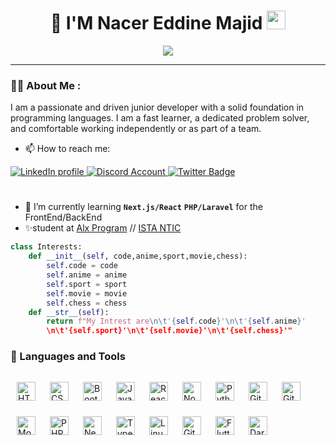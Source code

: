 <div align="center">
    <h1>
      🎈 I'M Nacer Eddine Majid
      <img src="https://media.giphy.com/media/hvRJCLFzcasrR4ia7z/giphy.gif" width="30px"/>
    </h1>
  </div>
  <p align="center">
  <a href="https://github.com/DenverCoder1/readme-typing-svg"><img src="https://readme-typing-svg.herokuapp.com?color=%2336BCF7&size=24&center=true&lines=I'm+Full+Stack+Web+Developer"></a>
</p>

---

### :man_technologist: About Me :

<p>I am a passionate and driven junior developer with a solid foundation in programming languages. I am a fast learner, a dedicated problem solver, and comfortable working independently or as part of a team.</p>

- 📫 How to reach me:
<div id="badges">
    <a href="https://www.linkedin.com/in/nacer-eddine-majid-bb0181262/">
      <img src="https://img.shields.io/badge/LinkedIn-blue?style=for-the-badge&logo=linkedin&logoColor=white" alt="LinkedIn profile"/>
    </a>
    <a href="https://www.discordapp.com/users/689985604087316503">
      <img src="https://img.shields.io/badge/CMarghin-%237289DA.svg?style=for-the-badge&logo=discord&logoColor=white" alt="Discord Account"/>
    </a>
    <a href="https://twitter.com/NacerEd94535091">
      <img src="https://img.shields.io/badge/Twitter-blue?style=for-the-badge&logo=twitter&logoColor=white" alt="Twitter Badge"/>
    </a>
  </div>

#

- 🎯 I’m currently learning **`Next.js/React`** **`PHP/Laravel`** for the FrontEnd/BackEnd
- ✨student at <a href="https://www.alxafrica.com/">Alx Program</a> // <a href="https://www.ofppt.ma/">ISTA NTIC</a>

```python
class Interests:
    def __init__(self, code,anime,sport,movie,chess):
        self.code = code
        self.anime = anime
        self.sport = sport
        self.movie = movie
        self.chess = chess
    def __str__(self):
        return f"My Intrest are\n\t'{self.code}'\n\t'{self.anime}'
        \n\t'{self.sport}'\n\t'{self.movie}'\n\t'{self.chess}'"
```

### 🧰 Languages and Tools

<img align="left" alt="HTML" width="30px" style="padding:10px;margin-top:5px" src="https://cdn.jsdelivr.net/gh/devicons/devicon/icons/html5/html5-plain.svg" />
<img align="left" alt="CSS" width="30px" style="padding:10px;margin-top:5px" src="https://cdn.jsdelivr.net/gh/devicons/devicon/icons/css3/css3-plain.svg" />
<img align="left" alt="Bootstrap" width="30px" style="padding:10px;margin-top:5px" src="https://cdn.jsdelivr.net/gh/devicons/devicon/icons/bootstrap/bootstrap-plain-wordmark.svg" />
<img align="left" alt="JavaScript" width="30px" style="padding:10px;margin-top:5px" src="https://cdn.jsdelivr.net/gh/devicons/devicon/icons/javascript/javascript-plain.svg" />
<img align="left" alt="React" width="30px" style="padding:10px;margin-top:5px" src="https://cdn.jsdelivr.net/gh/devicons/devicon/icons/react/react-original.svg" />
<img align="left" alt="NodeJS" width="30px" style="padding:10px;margin-top:5px" src="https://cdn.jsdelivr.net/gh/devicons/devicon/icons/nodejs/nodejs-original.svg" />
<img align="left" alt="Python" width="30px" style="padding:10px;margin-top:5px" src="https://cdn.jsdelivr.net/gh/devicons/devicon/icons/python/python-plain.svg" />
<img align="left" alt="Git" width="30px" style="padding:10px;margin-top:5px" src="https://cdn.jsdelivr.net/gh/devicons/devicon/icons/git/git-original.svg" />
<img align="left" alt="GitHub" width="30px" style="padding:10px;margin-top:5px" src="https://cdn.jsdelivr.net/gh/devicons/devicon/icons/github/github-original.svg" />
<img align="left" alt="MongoDb" width="30px" style="padding:10px;margin-top:5px" src="https://cdn.jsdelivr.net/gh/devicons/devicon/icons/mongodb/mongodb-original-wordmark.svg" />
<img align="left" alt="PHP" width="30px" style="padding:10px;margin-top:5px" src="https://cdn.jsdelivr.net/gh/devicons/devicon/icons/php/php-original.svg" />
<img align="left" alt="NextJs" width="30px" style="padding:10px;margin-top:5px" src="https://cdn.jsdelivr.net/gh/devicons/devicon/icons/nextjs/nextjs-line.svg" />
<img align="left" alt="TypeScript" width="30px" style="padding:10px;margin-top:5px" src="https://cdn.jsdelivr.net/gh/devicons/devicon/icons/typescript/typescript-plain.svg" />
<img align="left" alt="Linux" width="30px" style="padding:10px;margin-top:5px" src="https://cdn.jsdelivr.net/gh/devicons/devicon/icons/linux/linux-original.svg" />
<img align="left" alt="GitLab" width="30px" style="padding:10px;margin-top:5px" src="https://cdn.jsdelivr.net/gh/devicons/devicon/icons/gitlab/gitlab-original.svg" />
<img align="left" alt="Flutter" width="30px" style="padding:10px;margin-top:5px" src="https://cdn.jsdelivr.net/gh/devicons/devicon/icons/flutter/flutter-original.svg" />
<img align="left" alt="Dart" width="30px" style="padding:10px;margin-top:5px" src="https://cdn.jsdelivr.net/gh/devicons/devicon/icons/dart/dart-original.svg" />
